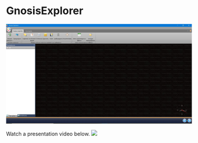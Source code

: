 # GnosisExplorer

![Image1](/pics/Screenshot_1.jpg)

Watch a presentation video below.
[<img src="https://img.youtube.com/vi/nsKJGLMPJqI/maxresdefault.jpg" width="50%">](https://youtu.be/nsKJGLMPJqI)
